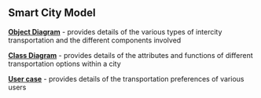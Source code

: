 ## Smart City Model


[**Object Diagram**](object_diagram.md) - provides details of the various types of intercity transportation and the different components involved

[**Class Diagram**](class_diagram.md) - provides details of the attributes and functions of different transportation options within a city

[**User case**](agent_usecase_diagram.md) - provides details of the transportation preferences of various users